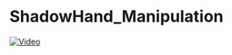 # ShadowHand_Manipulation

[![Video](https://github.com/jaswu51/ShadowHand_Manipulation/assets/91216581/ab8eae48-27fe-4b97-a186-b130c2a39dca)](https://youtu.be/eO2Xg390JKw)
